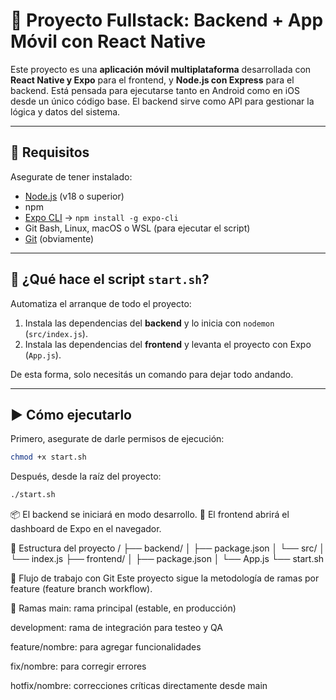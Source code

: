 # 📱 Proyecto Fullstack: Backend + App Móvil con React Native

Este proyecto es una **aplicación móvil multiplataforma** desarrollada con **React Native y Expo** para el frontend, y **Node.js con Express** para el backend. Está pensada para ejecutarse tanto en Android como en iOS desde un único código base. El backend sirve como API para gestionar la lógica y datos del sistema.

---

## 🚀 Requisitos

Asegurate de tener instalado:

- [Node.js](https://nodejs.org/) (v18 o superior)
- npm
- [Expo CLI](https://docs.expo.dev/get-started/installation/) → `npm install -g expo-cli`
- Git Bash, Linux, macOS o WSL (para ejecutar el script)
- [Git](https://git-scm.com/) (obviamente)

---

## 🧠 ¿Qué hace el script `start.sh`?

Automatiza el arranque de todo el proyecto:

1. Instala las dependencias del **backend** y lo inicia con `nodemon` (`src/index.js`).
2. Instala las dependencias del **frontend** y levanta el proyecto con Expo (`App.js`).

De esta forma, solo necesitás un comando para dejar todo andando.

---

## ▶️ Cómo ejecutarlo

Primero, asegurate de darle permisos de ejecución:

```bash
chmod +x start.sh
```
Después, desde la raíz del proyecto:

```bash
./start.sh
```

📦 El backend se iniciará en modo desarrollo.
📱 El frontend abrirá el dashboard de Expo en el navegador.

🧱 Estructura del proyecto
/
├── backend/
│   ├── package.json
│   └── src/
│       └── index.js
├── frontend/
│   ├── package.json
│   └── App.js
└── start.sh

🌱 Flujo de trabajo con Git
Este proyecto sigue la metodología de ramas por feature (feature branch workflow).

🔀 Ramas
main: rama principal (estable, en producción)

development: rama de integración para testeo y QA

feature/nombre: para agregar funcionalidades

fix/nombre: para corregir errores

hotfix/nombre: correcciones críticas directamente desde main